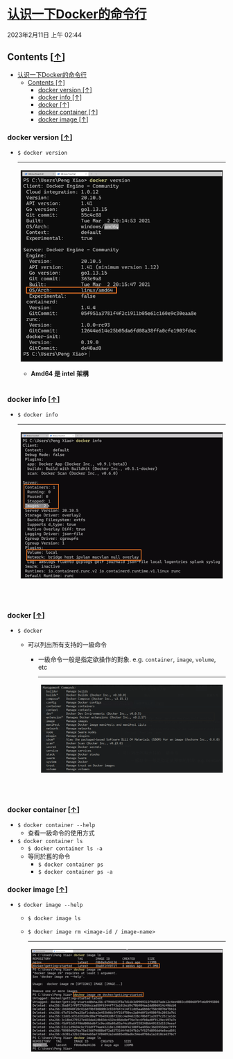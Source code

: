 # [认识一下Docker的命令行](https://dockertips.readthedocs.io/en/latest/container-quickstart/docker-cli-intro.html)

2023年2月11日
上午 02:44

## Contents [[↑](#认识一下docker的命令行)]

- [认识一下Docker的命令行](#认识一下docker的命令行)
  - [Contents \[↑\]](#contents-)
    - [docker version \[↑\]](#docker-version-)
    - [docker info \[↑\]](#docker-info-)
    - [docker \[↑\]](#docker-)
    - [docker container \[↑\]](#docker-container-)
    - [docker image \[↑\]](#docker-image-)

### docker version [[↑](#认识一下docker的命令行)]

- `$ docker version`

    <table>
    <colgroup>
    <col style="width: 100%" />
    </colgroup>
    <thead>
    <tr class="header">
    <th><p><img src="assets/image001.png" /></p>
    <ul class="incremental">
    <li><p>Amd64 是 intel 架構</p></li>
    </ul></th>
    </tr>
    </thead>
    <tbody>
    </tbody>
    </table>

### docker info [[↑](#认识一下docker的命令行)]

- `$ docker info`

    <table>
    <colgroup>
    <col style="width: 100%" />
    </colgroup>
    <thead>
    <tr class="header">
    <th><p><img src="assets/image002.png" /></p>
    <p> </p></th>
    </tr>
    </thead>
    <tbody>
    </tbody>
    </table>

### docker [[↑](#认识一下docker的命令行)]

- `$ docker`

  - 可以列出所有支持的一級命令

    - 一級命令一般是指定欲操作的對象. e.g. `container`, `image`, `volume`, etc

        <table>
        <colgroup>
        <col style="width: 100%" />
        </colgroup>
        <thead>
        <tr class="header">
        <th><p><img src="assets/image003.png" /></p>
        <p> </p></th>
        </tr>
        </thead>
        <tbody>
        </tbody>
        </table>

### docker container [[↑](#认识一下docker的命令行)]

- `$ docker container --help`
  - 查看一級命令的使用方式
- `$ docker container ls`
  - `$ docker container ls -a`
  - 等同於舊的命令
    - `$ docker container ps`
    - `$ docker container ps -a`

### docker image [[↑](#认识一下docker的命令行)]

- `$ docker image --help`
  - `$ docker image ls`
  - `$ docker image rm <image-id / image-name>`

    <table>
    <colgroup>
    <col style="width: 100%" />
    </colgroup>
    <thead>
    <tr class="header">
    <th><p><img src="assets/image004.png" /></p>
    <p> </p></th>
    </tr>
    </thead>
    <tbody>
    </tbody>
    </table>
